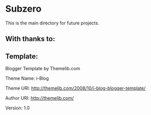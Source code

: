 Subzero
=======

This is the main directory for future projects.

With thanks to:
---------------
  Template:
  ---------
  Blogger Template by Themelib.com

  Theme Name: i-Blog

  Theme URI: http://themelib.com/2008/10/i-blog-blogger-template/

  Author URI: http://themelib.com/
  
  Version: 1.0
